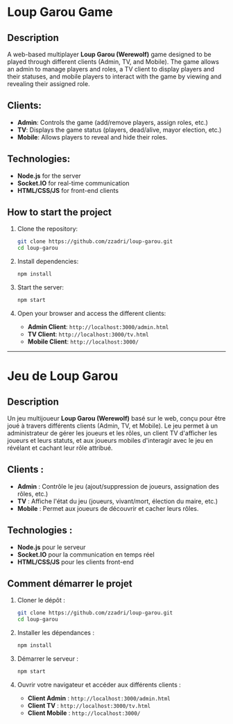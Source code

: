 # Loup Garou Game

## Description
A web-based multiplayer **Loup Garou (Werewolf)** game designed to be played through different clients (Admin, TV, and Mobile). The game allows an admin to manage players and roles, a TV client to display players and their statuses, and mobile players to interact with the game by viewing and revealing their assigned role.

## Clients:
- **Admin**: Controls the game (add/remove players, assign roles, etc.)
- **TV**: Displays the game status (players, dead/alive, mayor election, etc.)
- **Mobile**: Allows players to reveal and hide their roles.

## Technologies:
- **Node.js** for the server
- **Socket.IO** for real-time communication
- **HTML/CSS/JS** for front-end clients

## How to start the project

1. Clone the repository:
    ```bash
    git clone https://github.com/zzadri/loup-garou.git
    cd loup-garou
    ```

2. Install dependencies:
    ```bash
    npm install
    ```

3. Start the server:
    ```bash
    npm start
    ```

4. Open your browser and access the different clients:
    - **Admin Client**: `http://localhost:3000/admin.html`
    - **TV Client**: `http://localhost:3000/tv.html`
    - **Mobile Client**: `http://localhost:3000/`

---

# Jeu de Loup Garou

## Description
Un jeu multijoueur **Loup Garou (Werewolf)** basé sur le web, conçu pour être joué à travers différents clients (Admin, TV, et Mobile). Le jeu permet à un administrateur de gérer les joueurs et les rôles, un client TV d'afficher les joueurs et leurs statuts, et aux joueurs mobiles d'interagir avec le jeu en révélant et cachant leur rôle attribué.

## Clients :
- **Admin** : Contrôle le jeu (ajout/suppression de joueurs, assignation des rôles, etc.)
- **TV** : Affiche l'état du jeu (joueurs, vivant/mort, élection du maire, etc.)
- **Mobile** : Permet aux joueurs de découvrir et cacher leurs rôles.

## Technologies :
- **Node.js** pour le serveur
- **Socket.IO** pour la communication en temps réel
- **HTML/CSS/JS** pour les clients front-end

## Comment démarrer le projet

1. Cloner le dépôt :
    ```bash
    git clone https://github.com/zzadri/loup-garou.git
    cd loup-garou
    ```

2. Installer les dépendances :
    ```bash
    npm install
    ```

3. Démarrer le serveur :
    ```bash
    npm start
    ```

4. Ouvrir votre navigateur et accéder aux différents clients :
    - **Client Admin** : `http://localhost:3000/admin.html`
    - **Client TV** : `http://localhost:3000/tv.html`
    - **Client Mobile** : `http://localhost:3000/`

